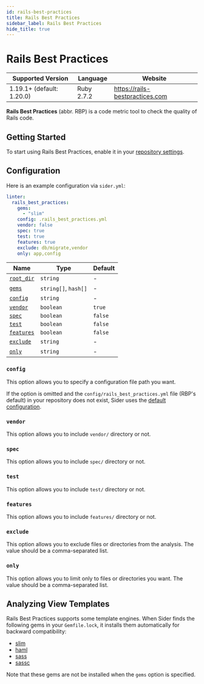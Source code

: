 ```yaml
---
id: rails-best-practices
title: Rails Best Practices
sidebar_label: Rails Best Practices
hide_title: true
---
```


# Rails Best Practices

| Supported Version         | Language   | Website                         |
| ------------------------- | ---------- | ------------------------------- |
| 1.19.1+ (default: 1.20.0) | Ruby 2.7.2 | https://rails-bestpractices.com |

**Rails Best Practices** (abbr. RBP) is a code metric tool to check the quality of Rails code.

## Getting Started

To start using Rails Best Practices, enable it in your [repository settings](../../getting-started/repository-settings.md).

## Configuration

Here is an example configuration via `sider.yml`:

```yaml
linter:
  rails_best_practices:
    gems:
      - "slim"
    config: .rails_best_practices.yml
    vendor: false
    spec: true
    test: true
    features: true
    exclude: db/migrate,vendor
    only: app,config
```

| Name                                                                                  | Type                 | Default |
| ------------------------------------------------------------------------------------- | -------------------- | ------- |
| [`root_dir`](../../getting-started/custom-configuration.md#linteranalyzer_idroot_dir) | `string`             | -       |
| [`gems`](../../getting-started/custom-configuration.md#linteranalyzer_idgems)         | `string[]`, `hash[]` | -       |
| [`config`](#config)                                                                   | `string`             | -       |
| [`vendor`](#vendor)                                                                   | `boolean`            | `true`  |
| [`spec`](#spec)                                                                       | `boolean`            | `false` |
| [`test`](#test)                                                                       | `boolean`            | `false` |
| [`features`](#features)                                                               | `boolean`            | `false` |
| [`exclude`](#exclude)                                                                 | `string`             | -       |
| [`only`](#only)                                                                       | `string`             | -       |

### `config`

This option allows you to specify a configuration file path you want.

If the option is omitted and the `config/rails_best_practices.yml` file (RBP's default) in your repository does not exist,
Sider uses the [default configuration](https://github.com/sider/runners/blob/master/images/rails_best_practices/sider_rails_best_practices.yml).

### `vendor`

This option allows you to include `vendor/` directory or not.

### `spec`

This option allows you to include `spec/` directory or not.

### `test`

This option allows you to include `test/` directory or not.

### `features`

This option allows you to include `features/` directory or not.

### `exclude`

This option allows you to exclude files or directories from the analysis. The value should be a comma-separated list.

### `only`

This option allows you to limit only to files or directories you want. The value should be a comma-separated list.

## Analyzing View Templates

Rails Best Practices supports some template engines.
When Sider finds the following gems in your `Gemfile.lock`, it installs them automatically for backward compatibility:

- [slim](https://github.com/slim-template/slim)
- [haml](https://github.com/haml/haml)
- [sass](https://github.com/sass/ruby-sass)
- [sassc](https://github.com/sass/sassc-ruby)

Note that these gems are not be installed when the `gems` option is specified.
